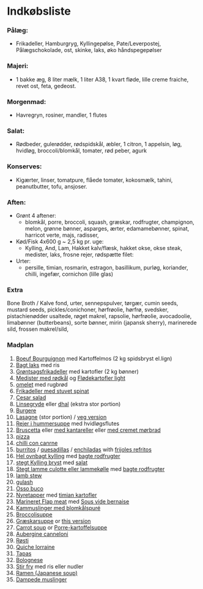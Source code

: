 # Indkøbsliste
### Pålæg:
- Frikadeller, Hamburgryg, Kyllingepølse, Pate/Leverpostej, Pålægschokolade, ost, skinke, laks, øko håndspegepølser
### Majeri:
- 1 bakke æg, 8 liter mælk, 1 liter A38, 1 kvart fløde, lille creme fraiche, revet ost, feta, gedeost.
### Morgenmad:
- Havregryn, rosiner, mandler, 1 flutes
### Salat:
- Rødbeder, gulerødder, rødspidskål, æbler, 1 citron, 1 appelsin, løg, hvidløg, broccoli/blomkål, tomater, rød peber, agurk
### Konserves:
- Kigærter, linser, tomatpure, flåede tomater, kokosmælk, tahini, peanutbutter, tofu, ansjoser.
### Aften:
- Grønt 4 aftener:
  - blomkål, porre, broccoli, squash, græskar, rodfrugter, champignon, melon, grønne bønner, asparges, ærter, edamamebønner, spinat, harricot verte, majs, radisser,
- Kød/Fisk 4x600 g ~ 2,5 kg pr. uge:
  - Kylling, And, Lam, Hakket kalv/flæsk, hakket okse, okse steak, medister, laks, frosne rejer, rødspætte filet: 
- Urter:
  - persille, timian, rosmarin, estragon, basillikum, purløg, koriander, chilli, ingefær, cornichon (lille glas)

### Extra
Bone Broth / Kalve fond, urter, sennepspulver, tørgær, cumin seeds, mustard seeds, pickles/conichoner, hørfrøolie, hørfrø, svedsker, pistachienødder usaltede, røget makrel, rapsolie, hørfrøolie, avocadoolie, limabønner (butterbeans), sorte bønner, mirin (japansk sherry), marinerede sild, frossen makrel/sild,


### Madplan
1. [Boeuf Bourguignon](https://madsvin.com/boeuf-bourguignon-fransk-nar-det-er-bedst/) med Kartoffelmos (2 kg spidsbryst el.lign)
2. [Bagt laks](https://madensverden.dk/laks-med-porrer/) med ris
3. [Grøntsagsfrikadeller](https://www.louisesmadblog.dk/groentsagsfrikadeller-med-groenne-boenner/) med kartofler (2 kg bønner)
4. [Medister med rødkål](https://madenimitliv.dk/2018/09/medister-svoeb-kartoffelbund) og [Flødekartofler light](https://madensverden.dk/floedekartofler-uden-floede/)
5. [omelet](https://www.bbcgoodfood.com/recipes/ultimate-french-omelette) med rugbrød
6. [Frikadeller med stuvet spinat](https://voresmad.dk/opskrifter/frikadeller-med-stuvet-spinat-boernevenlig-fremgangsmaade#)
7. [Cesar salad](https://www.dr.dk/mad/opskrift/ceasar-salad)
8. [Linsegryde](https://mummum.dk/indisk-linsegryde/) eller [dhal](https://muttionline.dk/livretter/daal-dahl-indisk-dhal-med-groensager/) (ekstra stor portion)
9. [Burgere](https://www.youtube.com/watch?v=8MsDZ1UQw0g)
10. [Lasagne]() (stor portion) / [veg version](https://www.jamieoliver.com/recipes/vegetables-recipes/aubergine-lasagne/)
11. [Rejer i hummersuppe](https://madsvin.com/hummerbisque-skummende-og-flamberet/) med hvidløgsflutes
12. [Bruscetta](https://twin-food.dk/3-x-bruschetta/) eller [med kantareller](https://baregomad.dk/bruschetta-med-smoerristede-kantareller/) eller [med cremet mørbrad](https://nogetiovnen.dk/moerbrad-a-la-creme-i-ovn-moer-laekker-opskrift/)
13. [pizza]()
14. [chilli con canrne](https://emmamartiny.dk/chili-con-carne/)
15. [burritos](https://www.youtube.com/watch?v=n76noIAaAuY&ab_channel=JoshuaWeissman) / [quesadillas](https://www.youtube.com/watch?v=0TRokMB9AnI&ab_channel=JoshuaWeissman) / [enchiladas](https://www.youtube.com/watch?v=wNQx34RQZtI&ab_channel=HowToBasic) with [frijoles refritos](https://40aprons.com/refried-black-beans/)
16. [Hel ovnbagt kylling]() med [bagte rodfrugter]()
17. [stegt Kylling bryst]() med [salat]()
18. [Stegt lamme culotte eller lammekølle]() med [bagte rodfrugter]()
19. [lamb stew](https://keto-plans.com/2020/05/14/easy-lamb-stew/)
20. [gulash](https://www.valdemarsro.dk/gullash/)
21. [Osso buco](https://www.valdemarsro.dk/osso-buco/)
22. [Nyretapper](https://madensverden.dk/nyretapper/) med [timian kartofler](https://madensverden.dk/timiankartofler/)
23. [Marineret Flap meat](https://madensverden.dk/flap-meat/) med [Sous vide bernaise](https://madensverden.dk/sauce-bearnaise-sous-vide/)
24. [Kammuslinger med blomkålspuré](https://www.sprinklesandsprouts.com/scallops-cauliflower-mash/)
25. [Broccolisuppe](https://www.youtube.com/watch?v=2KR44a_5v_A)
26. [Græskarsuppe](https://www.youtube.com/watch?v=9ETDaLMBhho&ab_channel=GordonRamsay) or [this version](https://www.youtube.com/watch?v=GALGSMd2bUg&ab_channel=Woolworths)
27. [Carrot soup](https://youtu.be/L1TFnkm1TG8?t=211) or [Porre-kartoffelsuppe](https://youtu.be/L1TFnkm1TG8?t=309)
28. [Aubergine canneloni](https://frederikkewaerens.dk/cannelloni-med-aubergine-aubergineruller-med-ricottafyld/)
29. [Røsti](https://hoffgaards.dk/opskrifter/laekre-rosti-med-squash-gulerod/)
30. [Quiche lorraine](https://www.bbc.co.uk/food/recipes/quichelorraine_71987)
31. [Tapas](https://www.brit.co/tapas-party/)
32. [Bolognese](https://www.bbcgoodfood.com/recipes/best-spaghetti-bolognese-recipe)
33. [Stir fry](https://natashaskitchen.com/chicken-stir-fry-recipe/) med ris eller nudler
34. [Ramen (Japanese soup)](https://www.youtube.com/watch?v=Zg-89wuPfVc)
35. [Dampede muslinger](https://www.alt.dk/mad/opskrift/dampede-muslinger-i-cremet-suppe)
